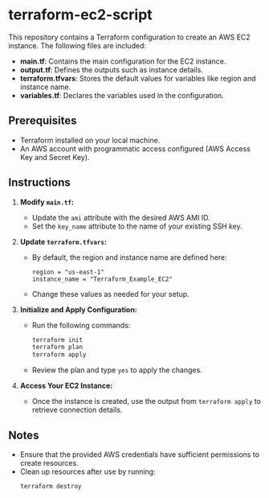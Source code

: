 # terraform-ec2-script


This repository contains a Terraform configuration to create an AWS EC2 instance. The following files are included:

- **main.tf**: Contains the main configuration for the EC2 instance.
- **output.tf**: Defines the outputs such as instance details.
- **terraform.tfvars**: Stores the default values for variables like region and instance name.
- **variables.tf**: Declares the variables used in the configuration.

## Prerequisites

- Terraform installed on your local machine.
- An AWS account with programmatic access configured (AWS Access Key and Secret Key).

## Instructions

1. **Modify ****`main.tf`****:**

   - Update the `ami` attribute with the desired AWS AMI ID.
   - Set the `key_name` attribute to the name of your existing SSH key.

2. **Update ****`terraform.tfvars`****:**

   - By default, the region and instance name are defined here:
     ```hcl
     region = "us-east-1"
     instance_name = "Terraform_Example_EC2"
     ```
   - Change these values as needed for your setup.

3. **Initialize and Apply Configuration:**

   - Run the following commands:
     ```bash
     terraform init
     terraform plan
     terraform apply
     ```
   - Review the plan and type `yes` to apply the changes.

4. **Access Your EC2 Instance:**

   - Once the instance is created, use the output from `terraform apply` to retrieve connection details.

## Notes

- Ensure that the provided AWS credentials have sufficient permissions to create resources.
- Clean up resources after use by running:
  ```bash
  terraform destroy
  ```

